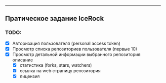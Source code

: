
-------------------------
**Пратическое задание IceRock**
-------------------------

### TODO:
- [x] Авторизация пользователя (personal access token)
- [x] Просмотр списка репозиториев пользователя (первые 10)
- [x] Просмотр детальной информации выбранного репозитория описание
    - [x] статистика (forks, stars, watchers)
    - [x] ссылка на web страницу репозитория
    - [x] лицензия